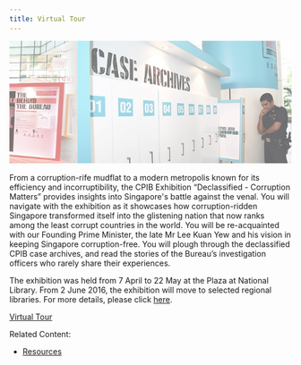 ```yaml
---
title: Virtual Tour
---
```


<img src="/images/resource_virtual-tour1.jpg" alt="Virtual Tour">

From a corruption-rife mudflat to a modern metropolis known for its efficiency and incorruptibility, the CPIB Exhibition “Declassified - Corruption Matters” provides insights into Singapore's battle against the venal. You will navigate with the exhibition as it showcases how corruption-ridden Singapore transformed itself into the glistening nation that now ranks among the least corrupt countries in the world. You will be re-acquainted with our Founding Prime Minister, the late Mr Lee Kuan Yew and his vision in keeping Singapore corruption-free. You will plough through the declassified CPIB case archives, and read the stories of the Bureau’s investigation officers who rarely share their experiences.
 
The exhibition was held from 7 April to 22 May at the Plaza at National Library. From 2 June 2016, the exhibition will move to selected regional libraries. For more details, please click <a href="/press-room/events/cpib-exhibition-declassified-corruption-matters">here</a>.


<a href="https://www.cpib.gov.sg/sites/cpibv2/virtual-tour/index.php" target="_blank">Virtual Tour</a>


Related Content:

* [Resources](/about-corruption/prevention-and-education/resources/)

